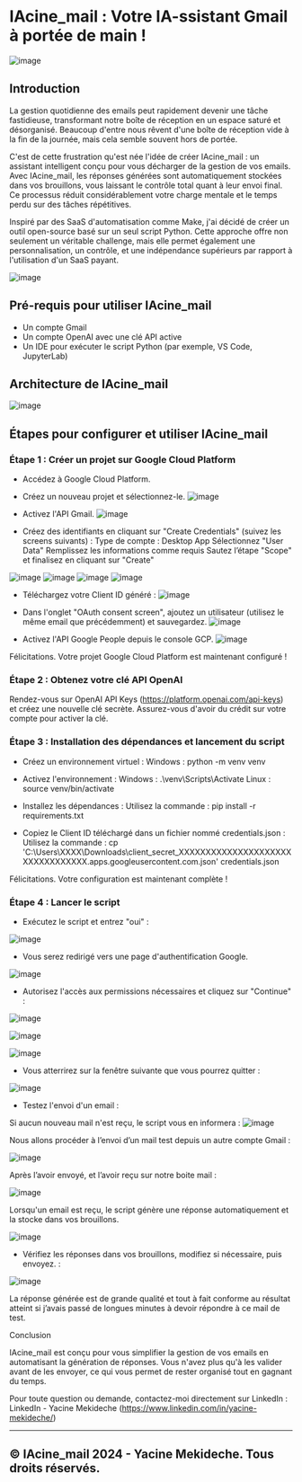 # IAcine_mail : Votre IA-ssistant Gmail à portée de main !

![image](https://github.com/user-attachments/assets/8329e85e-9169-4bd5-9ae2-f99335ca1b1e)

## Introduction

La gestion quotidienne des emails peut rapidement devenir une tâche fastidieuse, transformant notre boîte de réception en un espace saturé et désorganisé. Beaucoup d'entre nous rêvent d'une boîte de réception vide à la fin de la journée, mais cela semble souvent hors de portée.

C'est de cette frustration qu'est née l'idée de créer IAcine_mail : un assistant intelligent conçu pour vous décharger de la gestion de vos emails. Avec IAcine_mail, les réponses générées sont automatiquement stockées dans vos brouillons, vous laissant le contrôle total quant à leur envoi final. Ce processus réduit considérablement votre charge mentale et le temps perdu sur des tâches répétitives.

Inspiré par des SaaS d'automatisation comme Make, j'ai décidé de créer un outil open-source basé sur un seul script Python. Cette approche offre non seulement un véritable challenge, mais elle permet également une personnalisation, un contrôle, et une indépendance supérieurs par rapport à l'utilisation d'un SaaS payant.

![image](https://github.com/user-attachments/assets/0f85249b-79b8-42e3-98b3-d5f64ca59a24)


## Pré-requis pour utiliser IAcine_mail

- Un compte Gmail
- Un compte OpenAI avec une clé API active
- Un IDE pour exécuter le script Python (par exemple, VS Code, JupyterLab)

## Architecture de IAcine_mail

![image](https://github.com/user-attachments/assets/f131fec3-8db4-4a73-8942-9c6d23eed5ae)


## Étapes pour configurer et utiliser IAcine_mail

### Étape 1 : Créer un projet sur Google Cloud Platform

- Accédez à Google Cloud Platform.
- Créez un nouveau projet et sélectionnez-le.
![image](https://github.com/user-attachments/assets/e69ab587-a4d4-4ba6-8fcf-cff1cfeef3a4)

- Activez l'API Gmail.
![image](https://github.com/user-attachments/assets/187b6ccb-fa97-45eb-9f9a-3ff416acb687)

- Créez des identifiants en cliquant sur "Create Credentials" (suivez les screens suivants) :
    Type de compte : Desktop App
    Sélectionnez "User Data"
    Remplissez les informations comme requis
    Sautez l’étape "Scope" et finalisez en cliquant sur "Create"

![image](https://github.com/user-attachments/assets/931a77c3-7a2a-4488-8a6a-2a290af651da)
![image](https://github.com/user-attachments/assets/67d9b261-34cb-42c0-b935-dc77b081240d)
![image](https://github.com/user-attachments/assets/9d072af3-9296-4754-89bb-4536d5a22e87)
![image](https://github.com/user-attachments/assets/468c9f82-4599-4011-abac-6f11be882a96)

- Téléchargez votre Client ID généré :
![image](https://github.com/user-attachments/assets/2031e2e2-3fec-43cc-a86b-4ba8a4a7961d)


- Dans l'onglet "OAuth consent screen", ajoutez un utilisateur (utilisez le même email que précédemment) et sauvegardez.
![image](https://github.com/user-attachments/assets/c9944c65-c18b-4af1-a097-7e5c7c944146)

- Activez l'API Google People depuis le console GCP.
![image](https://github.com/user-attachments/assets/cd5f88fd-9991-4dca-a193-3692af6fad02)


Félicitations. Votre projet Google Cloud Platform est maintenant configuré !


### Étape 2 : Obtenez votre clé API OpenAI

Rendez-vous sur OpenAI API Keys (https://platform.openai.com/api-keys) et créez une nouvelle clé secrète. Assurez-vous d'avoir du crédit sur votre compte pour activer la clé.


### Étape 3 : Installation des dépendances et lancement du script

- Créez un environnement virtuel :
  Windows : python -m venv venv
  
- Activez l'environnement :
  Windows : .\venv\Scripts\Activate
  Linux : source venv/bin/activate

- Installez les dépendances :
    Utilisez la commande : pip install -r requirements.txt

- Copiez le Client ID téléchargé dans un fichier nommé credentials.json :
    Utilisez la commande : cp 'C:\Users\XXXX\Downloads\client_secret_XXXXXXXXXXXXXXXXXXXXXXXXXXXXXXXXX.apps.googleusercontent.com.json' credentials.json


Félicitations. Votre configuration est maintenant complète !


### Étape 4 : Lancer le script

- Exécutez le script et entrez "oui" :

![image](https://github.com/user-attachments/assets/1e0052f6-95f6-4c33-b21d-049128a797c7)

- Vous serez redirigé vers une page d'authentification Google.
  
![image](https://github.com/user-attachments/assets/b5fdc971-177c-4019-af4b-d7b29a73c523)



- Autorisez l'accès aux permissions nécessaires et cliquez sur "Continue" :

![image](https://github.com/user-attachments/assets/2925b50b-9e44-4bec-a71a-6c19653c80c1)


![image](https://github.com/user-attachments/assets/8b689e3f-948f-4f51-b40f-4c46087d134f)

![image](https://github.com/user-attachments/assets/85f2d375-9a5d-400c-a198-76e3cc971e38)




- Vous atterrirez sur la fenêtre suivante que vous pourrez quitter : 

![image](https://github.com/user-attachments/assets/8689637b-4bae-42b1-a8f6-e0442ff73233)


- Testez l'envoi d'un email :


Si aucun nouveau mail n'est reçu, le script vous en informera :
![image](https://github.com/user-attachments/assets/9e2b6e0f-77ef-4064-9ff8-8bbb8b34e05c)


Nous allons procéder à l’envoi d’un mail test depuis un autre compte Gmail :

![image](https://github.com/user-attachments/assets/502c8de6-53f6-44c8-8ca1-54c342a1adfc)


Après l’avoir envoyé, et l’avoir reçu sur notre boite mail :

![image](https://github.com/user-attachments/assets/8f82b201-e20a-4dd4-9772-1d19d12a386b)



Lorsqu'un email est reçu, le script génère une réponse automatiquement et la stocke dans vos brouillons.

![image](https://github.com/user-attachments/assets/159db520-8b81-4dca-aa7e-9e4f2bda4d04)

- Vérifiez les réponses dans vos brouillons, modifiez si nécessaire, puis envoyez. :
  
![image](https://github.com/user-attachments/assets/e05978e8-96a1-4449-a863-5421f0ef5b94)

La réponse générée est de grande qualité et tout à fait conforme au résultat atteint si j’avais passé de longues minutes à devoir répondre à ce mail de test.



Conclusion

IAcine_mail est conçu pour vous simplifier la gestion de vos emails en automatisant la génération de réponses. Vous n'avez plus qu'à les valider avant de les envoyer, ce qui vous permet de rester organisé tout en gagnant du temps.

Pour toute question ou demande, contactez-moi directement sur LinkedIn :
LinkedIn - Yacine Mekideche (https://www.linkedin.com/in/yacine-mekideche/)



---------------------------------------------------------------------
© IAcine_mail 2024 - Yacine Mekideche. Tous droits réservés.
---------------------------------------------------------------------


